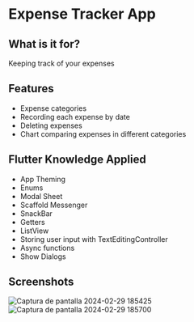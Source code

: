 # Expense Tracker App
## What is it for?
Keeping track of your expenses
## Features
- Expense categories
- Recording each expense by date
- Deleting expenses
- Chart comparing expenses in different categories
## Flutter Knowledge Applied
- App Theming
- Enums
- Modal Sheet
- Scaffold Messenger
- SnackBar
- Getters
- ListView
- Storing user input with TextEditingController
- Async functions
- Show Dialogs
## Screenshots
![Captura de pantalla 2024-02-29 185425](https://github.com/alejopadido/flutter-apps/assets/68857284/1fd3969b-ea47-4b3d-a508-2b6076822b20)
![Captura de pantalla 2024-02-29 185700](https://github.com/alejopadido/flutter-apps/assets/68857284/894d4c1a-88f8-4c8a-bd27-5bc9f6df9e6e)
